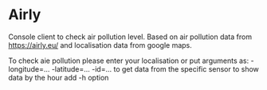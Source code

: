 # Airly
Console client to check air pollution level. 
Based on air pollution data from https://airly.eu/ and localisation data from google maps.


To check aie pollution please enter your localisation or put arguments as:
    -longitude=... -latitude=... 
    -id=...  to get data from the specific sensor
    to show data by the hour add -h option

